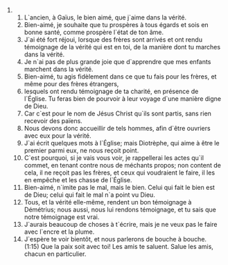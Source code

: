<ol>
  <li>
    <ol>
      <li>L`ancien, à Gaïus, le bien aimé, que j`aime dans la vérité.</li>
      <li>Bien-aimé, je souhaite que tu prospères à tous égards et sois en bonne santé, comme prospère l`état de ton âme.</li>
      <li>J`ai été fort réjoui, lorsque des frères sont arrivés et ont rendu témoignage de la vérité qui est en toi, de la manière dont tu marches dans la vérité.</li>
      <li>Je n`ai pas de plus grande joie que d`apprendre que mes enfants marchent dans la vérité.</li>
      <li>Bien-aimé, tu agis fidèlement dans ce que tu fais pour les frères, et même pour des frères étrangers,</li>
      <li>lesquels ont rendu témoignage de ta charité, en présence de l`Église. Tu feras bien de pourvoir à leur voyage d`une manière digne de Dieu.</li>
      <li>Car c`est pour le nom de Jésus Christ qu`ils sont partis, sans rien recevoir des païens.</li>
      <li>Nous devons donc accueillir de tels hommes, afin d`être ouvriers avec eux pour la vérité.</li>
      <li>J`ai écrit quelques mots à l`Église; mais Diotrèphe, qui aime à être le premier parmi eux, ne nous reçoit point.</li>
      <li>C`est pourquoi, si je vais vous voir, je rappellerai les actes qu`il commet, en tenant contre nous de méchants propos; non content de cela, il ne reçoit pas les frères, et ceux qui voudraient le faire, il les en empêche et les chasse de l`Église.</li>
      <li>Bien-aimé, n`imite pas le mal, mais le bien. Celui qui fait le bien est de Dieu; celui qui fait le mal n`a point vu Dieu.</li>
      <li>Tous, et la vérité elle-même, rendent un bon témoignage à Démétrius; nous aussi, nous lui rendons témoignage, et tu sais que notre témoignage est vrai.</li>
      <li>J`aurais beaucoup de choses à t`écrire, mais je ne veux pas le faire avec l`encre et la plume.</li>
      <li>J`espère te voir bientôt, et nous parlerons de bouche à bouche. (1:15) Que la paix soit avec toi! Les amis te saluent. Salue les amis, chacun en particulier.</li>
    </ol>
  </li>
</ol>